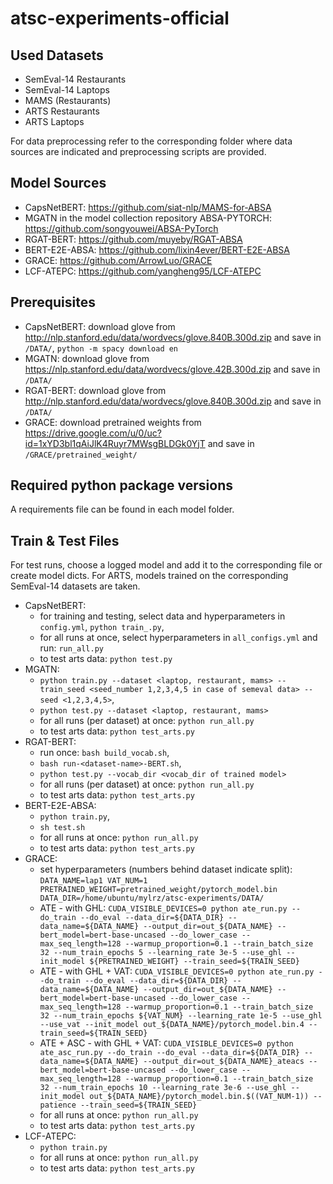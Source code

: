 # atsc-experiments-official

## Used Datasets
- SemEval-14 Restaurants 
- SemEval-14 Laptops
- MAMS (Restaurants)
- ARTS Restaurants
- ARTS Laptops

For data preprocessing refer to the corresponding folder where data sources are indicated and preprocessing scripts are provided.

## Model Sources
- CapsNetBERT: https://github.com/siat-nlp/MAMS-for-ABSA
- MGATN in the model collection repository ABSA-PYTORCH: https://github.com/songyouwei/ABSA-PyTorch
- RGAT-BERT: https://github.com/muyeby/RGAT-ABSA
- BERT-E2E-ABSA: https://github.com/lixin4ever/BERT-E2E-ABSA
- GRACE: https://github.com/ArrowLuo/GRACE
- LCF-ATEPC: https://github.com/yangheng95/LCF-ATEPC

## Prerequisites
- CapsNetBERT: download glove from http://nlp.stanford.edu/data/wordvecs/glove.840B.300d.zip and save in `/DATA/`, `python -m spacy download en`
- MGATN: download glove from https://nlp.stanford.edu/data/wordvecs/glove.42B.300d.zip and save in `/DATA/`
- RGAT-BERT: download glove from http://nlp.stanford.edu/data/wordvecs/glove.840B.300d.zip and save in `/DATA/`
- GRACE: download pretrained weights from https://drive.google.com/u/0/uc?id=1xYD3bl1qAiJlK4Ruyr7MWsgBLDGk0YjT and save in `/GRACE/pretrained_weight/`

## Required python package versions
A requirements file can be found in each model folder.

## Train & Test Files
For test runs, choose a logged model and add it to the corresponding file or create model dicts. For ARTS, models trained on the corresponding SemEval-14 datasets are taken.
- CapsNetBERT: 
  - for training and testing, select data and hyperparameters in `config.yml`, `python train_.py`, 
  - for all runs at once, select hyperparameters in `all_configs.yml` and run: `run_all.py`
  - to test arts data: `python test.py`
- MGATN: 
  - `python train.py --dataset <laptop, restaurant, mams> --train_seed <seed_number 1,2,3,4,5 in case of semeval data> --seed <1,2,3,4,5>`, 
  - `python test.py --dataset <laptop, restaurant, mams>`
  - for all runs (per dataset) at once: `python run_all.py`
  - to test arts data: `python test_arts.py`
- RGAT-BERT: 
  - run once: `bash build_vocab.sh`, 
  - `bash run-<dataset-name>-BERT.sh`, 
  - `python test.py --vocab_dir <vocab_dir of trained model>`
  - for all runs (per dataset) at once: `python run_all.py`
  - to test arts data: `python test_arts.py`
- BERT-E2E-ABSA: 
  - `python train.py`, 
  - `sh test.sh`
  - for all runs at once: `python run_all.py`
  - to test arts data: `python test_arts.py`
- GRACE:
  - set hyperparameters (numbers behind dataset indicate split): 
    `DATA_NAME=lap1
    VAT_NUM=1
    PRETRAINED_WEIGHT=pretrained_weight/pytorch_model.bin
    DATA_DIR=/home/ubuntu/mylrz/atsc-experiments/DATA/`
  - ATE - with GHL: `CUDA_VISIBLE_DEVICES=0 python ate_run.py --do_train --do_eval --data_dir=${DATA_DIR} --data_name=${DATA_NAME} --output_dir=out_${DATA_NAME} --bert_model=bert-base-uncased --do_lower_case --max_seq_length=128 --warmup_proportion=0.1 --train_batch_size 32 --num_train_epochs 5 --learning_rate 3e-5 --use_ghl --init_model ${PRETRAINED_WEIGHT} --train_seed=${TRAIN_SEED}`
  - ATE - with GHL + VAT: `CUDA_VISIBLE_DEVICES=0 python ate_run.py --do_train --do_eval --data_dir=${DATA_DIR} --data_name=${DATA_NAME} --output_dir=out_${DATA_NAME} --bert_model=bert-base-uncased --do_lower_case --max_seq_length=128 --warmup_proportion=0.1 --train_batch_size 32 --num_train_epochs ${VAT_NUM} --learning_rate 1e-5 --use_ghl --use_vat --init_model out_${DATA_NAME}/pytorch_model.bin.4 --train_seed=${TRAIN_SEED}`
  - ATE + ASC - with GHL + VAT: `CUDA_VISIBLE_DEVICES=0 python ate_asc_run.py --do_train --do_eval --data_dir=${DATA_DIR} --data_name=${DATA_NAME} --output_dir=out_${DATA_NAME}_ateacs --bert_model=bert-base-uncased --do_lower_case --max_seq_length=128 --warmup_proportion=0.1 --train_batch_size 32 --num_train_epochs 10 --learning_rate 3e-6 --use_ghl --init_model out_${DATA_NAME}/pytorch_model.bin.$((VAT_NUM-1)) --patience --train_seed=${TRAIN_SEED}`
  - for all runs at once: `python run_all.py`
  - to test arts data: `python test_arts.py`
- LCF-ATEPC:
  - `python train.py`
  - for all runs at once: `python run_all.py`
  - to test arts data: `python test_arts.py`
